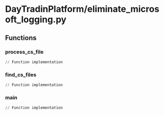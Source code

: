 # DayTradinPlatform/eliminate_microsoft_logging.py

## Functions

### process_cs_file

```python
// Function implementation
```

### find_cs_files

```python
// Function implementation
```

### main

```python
// Function implementation
```

